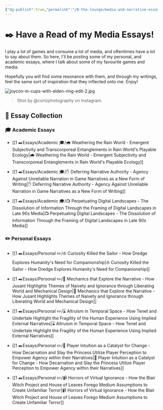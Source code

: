 ```yaml
---
{"dg-publish":true,"permalink":"/0-the-lounge/media-and-narrative-essays/","created":"2025-07-03T12:16:12.792+02:00","updated":"2025-07-03T13:40:25.605+02:00"}
---
```


# ✒️ Have a Read of my Media Essays!

I play a lot of games and consume a lot of media, and oftentimes have a lot to say about them. So here, I'll be posting some of my personal, and academic essays, where I talk about some of my favourite games and media.

Hopefully you will find some resonance with them, and through my writings, feel the same sort of inspiration that they inflected onto me. Enjoy!

![joycon-in-cups-with-elden-ring-edit-2.jpg](/img/user/99%20%F0%9F%93%A6%20The%20Back%20Store/Images/joycon-in-cups-with-elden-ring-edit-2.jpg) 

> Shot by @cortzphotography on Instagram.

## 📝 Essay Collection

### 🎓 Academic Essays 

- [[1 ✒️Essays/Academic 🎓/🌧️ Weathering the Rain World - Emergent Subjectivity and Transcorporeal Entanglements in Rain World's Playable Ecology\|🌧️ Weathering the Rain World - Emergent Subjectivity and Transcorporeal Entanglements in Rain World's Playable Ecology]]

- [[1 ✒️Essays/Academic 🎓/✋ Deferring Narrative Authority - Agency Against Unreliable Narration in Game Narratives as a New Form of Writing\|✋ Deferring Narrative Authority - Agency Against Unreliable Narration in Game Narratives as a New Form of Writing]]

- [[1 ✒️Essays/Academic 🎓/📺 Perpetuating Digital Landscapes - The Dissolution of Information Through the Framing of Digital Landscapes in Late 90s Media\|📺 Perpetuating Digital Landscapes - The Dissolution of Information Through the Framing of Digital Landscapes in Late 90s Media]]

### ✏️ Personal Essays

- [[1 ✒️Essays/Personal ✏️/⛵ Curiosity Killed the Sailor - How Dredge Explores Humanity's Need for Companionship\|⛵ Curiosity Killed the Sailor - How Dredge Explores Humanity's Need for Companionship]] 

- [[1 ✒️Essays/Personal ✏️/🧗 Mechanics that Explore the Narrative - How Jusant Highlights Themes of Naivety and Ignorance through Liberating World and Mechanical Design\|🧗 Mechanics that Explore the Narrative - How Jusant Highlights Themes of Naivety and Ignorance through Liberating World and Mechanical Design]]

- [[1 ✒️Essays/Personal ✏️/⌛ Altruism in Temporal Space - How Tenet and Undertale Highlight the Fragility of the Human Experience Using Implied External Narratives\|⌛ Altruism in Temporal Space - How Tenet and Undertale Highlight the Fragility of the Human Experience Using Implied External Narratives]]

- [[1 ✒️Essays/Personal ✏️/🌹 Player Intuition as a Catalyst for Change - How Decarnation and Slay the Princess Utilize Player Perception to Empower Agency within their Narratives\|🌹 Player Intuition as a Catalyst for Change - How Decarnation and Slay the Princess Utilize Player Perception to Empower Agency within their Narratives]]

- [[1 ✒️Essays/Personal ✏️/📹 Horrors of Virtual Ignorance - How the Blair Witch Project and House of Leaves Forego Medium Assumptions to Create Unfamiliar Terror\|📹 Horrors of Virtual Ignorance - How the Blair Witch Project and House of Leaves Forego Medium Assumptions to Create Unfamiliar Terror]]

